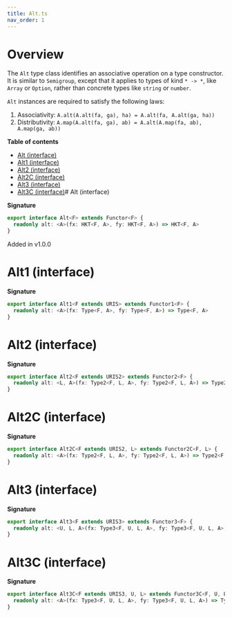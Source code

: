```yaml
---
title: Alt.ts
nav_order: 1
---
```


# Overview

The `Alt` type class identifies an associative operation on a type constructor. It is similar to `Semigroup`, except
that it applies to types of kind `* -> *`, like `Array` or `Option`, rather than concrete types like `string` or
`number`.

`Alt` instances are required to satisfy the following laws:

1. Associativity: `A.alt(A.alt(fa, ga), ha) = A.alt(fa, A.alt(ga, ha))`
2. Distributivity: `A.map(A.alt(fa, ga), ab) = A.alt(A.map(fa, ab), A.map(ga, ab))`

**Table of contents**

- [Alt (interface)](#alt-interface)
- [Alt1 (interface)](#alt1-interface)
- [Alt2 (interface)](#alt2-interface)
- [Alt2C (interface)](#alt2c-interface)
- [Alt3 (interface)](#alt3-interface)
- [Alt3C (interface)](#alt3c-interface)# Alt (interface)

**Signature**

```ts
export interface Alt<F> extends Functor<F> {
  readonly alt: <A>(fx: HKT<F, A>, fy: HKT<F, A>) => HKT<F, A>
}
```

Added in v1.0.0

# Alt1 (interface)

**Signature**

```ts
export interface Alt1<F extends URIS> extends Functor1<F> {
  readonly alt: <A>(fx: Type<F, A>, fy: Type<F, A>) => Type<F, A>
}
```

# Alt2 (interface)

**Signature**

```ts
export interface Alt2<F extends URIS2> extends Functor2<F> {
  readonly alt: <L, A>(fx: Type2<F, L, A>, fy: Type2<F, L, A>) => Type2<F, L, A>
}
```

# Alt2C (interface)

**Signature**

```ts
export interface Alt2C<F extends URIS2, L> extends Functor2C<F, L> {
  readonly alt: <A>(fx: Type2<F, L, A>, fy: Type2<F, L, A>) => Type2<F, L, A>
}
```

# Alt3 (interface)

**Signature**

```ts
export interface Alt3<F extends URIS3> extends Functor3<F> {
  readonly alt: <U, L, A>(fx: Type3<F, U, L, A>, fy: Type3<F, U, L, A>) => Type3<F, U, L, A>
}
```

# Alt3C (interface)

**Signature**

```ts
export interface Alt3C<F extends URIS3, U, L> extends Functor3C<F, U, L> {
  readonly alt: <A>(fx: Type3<F, U, L, A>, fy: Type3<F, U, L, A>) => Type3<F, U, L, A>
}
```
